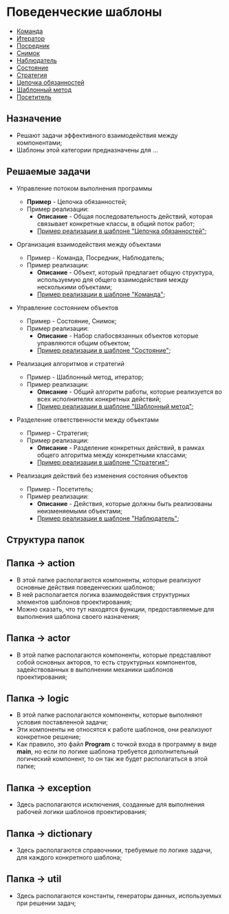 # Поведенческие шаблоны

* [Команда](/src/main/java/org/nikitinia/patterns/behavior/command/README.md)
* [Итератор](/src/main/java/org/nikitinia/patterns/behavior/iterator/README.md)
* [Посредник](/src/main/java/org/nikitinia/patterns/behavior/mediator/README.md)
* [Снимок](/src/main/java/org/nikitinia/patterns/behavior/memento/README.md)
* [Наблюдатель](/src/main/java/org/nikitinia/patterns/behavior/observer/README.md)
* [Состояние](/src/main/java/org/nikitinia/patterns/behavior/state/README.md)
* [Стратегия](/src/main/java/org/nikitinia/patterns/behavior/strategy/README.md)
* [Цепочка обязанностей](/src/main/java/org/nikitinia/patterns/behavior/chainofresponsobility/README.md)
* [Шаблонный метод](/src/main/java/org/nikitinia/patterns/behavior/templatemethod/README.md)
* [Посетитель](/src/main/java/org/nikitinia/patterns/behavior/visitor/README.md)

## Назначение

* Решают задачи эффективного взаимодействия между компонентами;
* Шаблоны этой категории предназначены для ...

## Решаемые задачи

* Управление потоком выполнения программы
  * **Пример** - Цепочка обязанностей;
  * Пример реализации:
    * **Описание** - Общая последовательность действий, которая 
связывает конкретные классы, в общий поток работ;
    * [Пример реализации в шаблоне "Цепочка обязанностей"](chainofresponsobility/actor/Activity.java);

* Организация взаимодействия между объектами
  * Пример - Команда, Посредник, Наблюдатель;
  * Пример реализации:
    * **Описание** - Объект, который предлагает общую структура, используемую 
для общего взаимодействия между несколькими объектами;
    * [Пример реализации в шаблоне "Команда"](command/documentbuffer/actor/Command.java);

* Управление состоянием объектов
  * Пример - Состояние, Снимок;
  * Пример реализации:
    * **Описание** - Набор слабосвязанных объектов которые управляются общим 
объектом;
    * [Пример реализации в шаблоне "Состояние"](state/action/DocumentContext.java);

* Реализация алгоритмов и стратегий
  * Пример - Шаблонный метод, итератор;
  * Пример реализации:
    * **Описание** - Общий алгоритм работы, которые реализуется во всех
исполнителях конкретных действий;
    * [Пример реализации в шаблоне "Шаблонный метод"](templatemethod/actor/DocumentTemplate.java);

* Разделение ответственности между объектами
  * Пример - Стратегия;
  * Пример реализации:
    * **Описание** - Разделение конкретных действий, в рамках общего алгоритма
между конкретными классами;
    * [Пример реализации в шаблоне "Стратегия"](strategy/action/StrategyClient.java);

* Реализация действий без изменения состояния объектов
  * Пример - Посетитель;
  * Пример реализации:
    * **Описание** - Действия, которые должны быть реализованы неизменяемыми объектами;
    * [Пример реализации в шаблоне "Наблюдатель"](visitor/action/Visitor.java);

## Структура папок

## Папка -> action
* В этой папке располагаются компоненты, которые реализуют основные действия поведенческих шаблонов;
* В ней располагается логика взаимодействия структурных элементов шаблонов проектирования;
* Можно сказать, что тут находятся функции, предоставляемые для выполнения шаблона своего назначения;

## Папка -> actor
* В этой папке располагаются компоненты, которые представляют собой основных акторов, 
то есть структурных компонентов, задействованных в выполнении механики шаблонов проектирования;

## Папка -> logic
* В этой папке располагаются компоненты, которые выполняют условия поставленной задачи;
* Эти компоненты не относятся к работе шаблонов, они реализуют конкретное решение;
* Как правило, это файл **Program** с точкой входа в программу в виде **main**, 
но если по логике шаблона требуется дополнительный логический компонент, то он так же будет располагаться в этой папке;

## Папка -> exception
*  Здесь располагаются исключения, созданные для выполнения рабочей логики шаблонов проектирования;

## Папка -> dictionary
*  Здесь располагаются справочники, требуемые по логике задачи, для каждого конкретного шаблона;

## Папка -> util
*  Здесь располагаются константы, генераторы данных, используемых при решении задач;